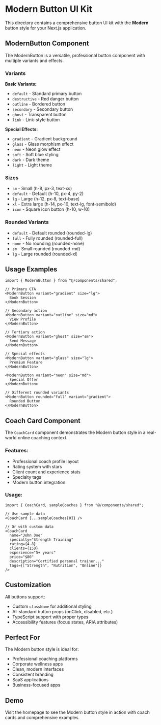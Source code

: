 # Modern Button UI Kit

This directory contains a comprehensive button UI kit with the **Modern** button style for your Next.js application.

## ModernButton Component

The ModernButton is a versatile, professional button component with multiple variants and effects.

### Variants

**Basic Variants:**
- `default` - Standard primary button
- `destructive` - Red danger button
- `outline` - Bordered button
- `secondary` - Secondary button
- `ghost` - Transparent button
- `link` - Link-style button

**Special Effects:**
- `gradient` - Gradient background
- `glass` - Glass morphism effect
- `neon` - Neon glow effect
- `soft` - Soft blue styling
- `dark` - Dark theme
- `light` - Light theme

### Sizes

- `sm` - Small (h-8, px-3, text-xs)
- `default` - Default (h-10, px-4, py-2)
- `lg` - Large (h-12, px-8, text-base)
- `xl` - Extra large (h-14, px-10, text-lg, font-semibold)
- `icon` - Square icon button (h-10, w-10)

### Rounded Variants

- `default` - Default rounded (rounded-lg)
- `full` - Fully rounded (rounded-full)
- `none` - No rounding (rounded-none)
- `sm` - Small rounded (rounded-md)
- `lg` - Large rounded (rounded-xl)

## Usage Examples

```tsx
import { ModernButton } from "@/components/shared";

// Primary CTA
<ModernButton variant="gradient" size="lg">
  Book Session
</ModernButton>

// Secondary action
<ModernButton variant="outline" size="md">
  View Profile
</ModernButton>

// Tertiary action
<ModernButton variant="ghost" size="sm">
  Send Message
</ModernButton>

// Special effects
<ModernButton variant="glass" size="lg">
  Premium Feature
</ModernButton>

<ModernButton variant="neon" size="md">
  Special Offer
</ModernButton>

// Different rounded variants
<ModernButton rounded="full" variant="gradient">
  Rounded Button
</ModernButton>
```

## Coach Card Component

The `CoachCard` component demonstrates the Modern button style in a real-world online coaching context.

### Features:
- Professional coach profile layout
- Rating system with stars
- Client count and experience stats
- Specialty tags
- Modern button integration

### Usage:

```tsx
import { CoachCard, sampleCoaches } from "@/components/shared";

// Use sample data
<CoachCard {...sampleCoaches[0]} />

// Or with custom data
<CoachCard
  name="John Doe"
  specialty="Strength Training"
  rating={4.8}
  clients={150}
  experience="5+ years"
  price="$80"
  description="Certified personal trainer..."
  tags={["Strength", "Nutrition", "Online"]}
/>
```

## Customization

All buttons support:
- Custom `className` for additional styling
- All standard button props (onClick, disabled, etc.)
- TypeScript support with proper types
- Accessibility features (focus states, ARIA attributes)

## Perfect For

The Modern button style is ideal for:
- Professional coaching platforms
- Corporate wellness apps
- Clean, modern interfaces
- Consistent branding
- SaaS applications
- Business-focused apps

## Demo

Visit the homepage to see the Modern button style in action with coach cards and comprehensive examples. 
